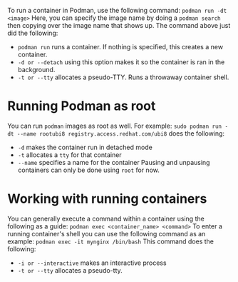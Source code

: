 To run a container in Podman, use the following command:
`podman run -dt <image>`
Here, you can specify the image name by doing a `podman search` then copying over the image name that shows up.
The command above just did the following:
* `podman run` runs a container. If nothing is specified, this creates a new container.
* `-d or --detach` using this option makes it so the container is ran in the background.
* `-t or --tty` allocates a pseudo-TTY. Runs a throwaway container shell.
# Running Podman as root
You can run `podman` images as root as well. For example:
`sudo podman run -dt --name rootubi8 registry.access.redhat.com/ubi8` does the following:
* `-d` makes the container run in detached mode
* `-t` allocates a `tty` for that container
* `--name` specifies a name for the container
Pausing and unpausing containers can only be done using `root` for now.

# Working with running containers
You can generally execute a command within a container using the following as a guide:
`podman exec <container_name> <command>`
To enter a running container's shell you can use the following command as an example:
`podman exec -it mynginx /bin/bash`
This command does the following:
* `-i or --interactive` makes an interactive process
* `-t or --tty` allocates a pseudo-tty.